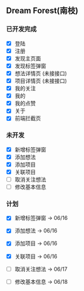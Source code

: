 ## Dream Forest(南枝)

### 已开发完成
- [x] 登陆
- [x] 注册
- [x] 发现主页面
- [x] 发现标签弹窗
- [x] 想法详情页 (未接接口)
- [x] 项目详情页 (未接接口)
- [x] 我的关注
- [x] 我的
- [x] 我的点赞
- [x] 关于
- [x] 前端拦截页

### 未开发
- [x] 新增标签弹窗
- [x] 添加想法
- [x] 添加项目
- [x] 关联项目
- [ ] 取消关注想法
- [ ] 修改基本信息

### 计划
- [x] 新增标签弹窗 -> 06/16
- [x] 添加想法 -> 06/16
- [x] 添加项目 -> 06/16
- [x] 关联项目 -> 06/16

- [ ] 取消关注想法 -> 06/17

- [ ] 修改基本信息 -> 06/18
